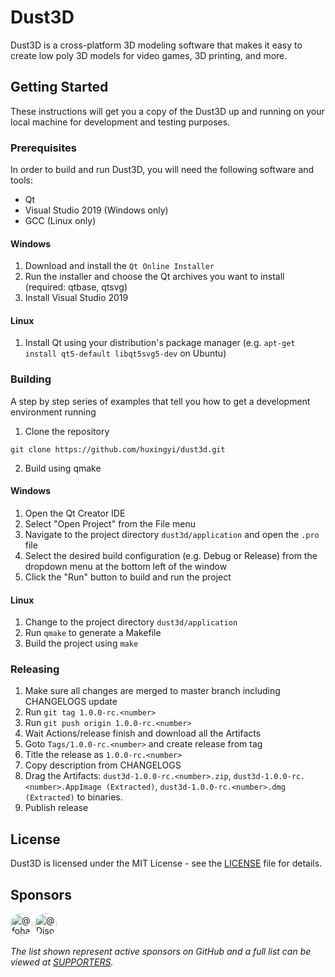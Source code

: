 # Dust3D

Dust3D is a cross-platform 3D modeling software that makes it easy to create low poly 3D models for video games, 3D printing, and more.

## Getting Started

These instructions will get you a copy of the Dust3D up and running on your local machine for development and testing purposes.

### Prerequisites

In order to build and run Dust3D, you will need the following software and tools:

- Qt
- Visual Studio 2019 (Windows only)
- GCC (Linux only)

#### Windows

1. Download and install the `Qt Online Installer`
2. Run the installer and choose the Qt archives you want to install (required: qtbase, qtsvg)
3. Install Visual Studio 2019

#### Linux

1. Install Qt using your distribution's package manager (e.g. `apt-get install qt5-default libqt5svg5-dev` on Ubuntu)

### Building

A step by step series of examples that tell you how to get a development environment running

1. Clone the repository
```
git clone https://github.com/huxingyi/dust3d.git
```

2. Build using qmake

#### Windows

1. Open the Qt Creator IDE
2. Select "Open Project" from the File menu
3. Navigate to the project directory `dust3d/application` and open the `.pro` file
4. Select the desired build configuration (e.g. Debug or Release) from the dropdown menu at the bottom left of the window
5. Click the "Run" button to build and run the project

#### Linux

1. Change to the project directory  `dust3d/application`
2. Run `qmake` to generate a Makefile
3. Build the project using `make`

### Releasing

1. Make sure all changes are merged to master branch including CHANGELOGS update
2. Run `git tag 1.0.0-rc.<number>`
3. Run `git push origin 1.0.0-rc.<number>`
4. Wait Actions/release finish and download all the Artifacts
5. Goto `Tags/1.0.0-rc.<number>` and create release from tag
6. Title the release as `1.0.0-rc.<number>`
7. Copy description from CHANGELOGS
8. Drag the Artifacts: `dust3d-1.0.0-rc.<number>.zip`, `dust3d-1.0.0-rc.<number>.AppImage (Extracted)`, `dust3d-1.0.0-rc.<number>.dmg (Extracted)` to binaries.
9. Publish release

## License

Dust3D is licensed under the MIT License - see the [LICENSE](https://github.com/huxingyi/dust3d/blob/master/LICENSE) file for details.

<!-- Sponsors begin -->
## Sponsors  

<a href="https://github.com/fohara" title="fohara (Frank O'Hara)" target=_blank><image src="https://private-avatars.githubusercontent.com/u/1181948?jwt=eyJhbGciOiJIUzI1NiIsInR5cCI6IkpXVCJ9.eyJpc3MiOiJnaXRodWIuY29tIiwiYXVkIjoicmF3LmdpdGh1YnVzZXJjb250ZW50LmNvbSIsImtleSI6ImtleTEiLCJleHAiOjE3MzQ2NTMyODAsIm5iZiI6MTczNDY1MjA4MCwicGF0aCI6Ii91LzExODE5NDgifQ.Xmuc5Go2fF03HG-k7TWxuPWtS2UAEokJPszI8_jjAxc&u=00445fb982564b2a4461c5848662ac37f1405b01&v=4" alt="@fohara" width="35" height="35" style="border-radius: 17px;" /></a>
<a href="https://github.com/DisownedWheat" title="DisownedWheat (Robert Larnach)" target=_blank><image src="https://private-avatars.githubusercontent.com/u/11870491?jwt=eyJhbGciOiJIUzI1NiIsInR5cCI6IkpXVCJ9.eyJpc3MiOiJnaXRodWIuY29tIiwiYXVkIjoicmF3LmdpdGh1YnVzZXJjb250ZW50LmNvbSIsImtleSI6ImtleTEiLCJleHAiOjE3MzQ2NTQwMDAsIm5iZiI6MTczNDY1MjgwMCwicGF0aCI6Ii91LzExODcwNDkxIn0.5fZArb-qsUA6SUUrse15d_3Yb-SXpVPd0P7-regbyS0&u=a8b24ff1daf2577b1afac771fd2cf80e39c8b4b0&v=4" alt="@DisownedWheat" width="35" height="35" style="border-radius: 17px;" /></a>

 _The list shown represent active sponsors on GitHub and a full list can be viewed at [SUPPORTERS](https://github.com/huxingyi/dust3d/blob/master/SUPPORTERS)._
<!-- Sponsors end -->